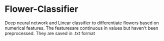 # Flower-Classifier
Deep neural network and Linear classifier to differentiate flowers based on numerical features.
The featuresare continuous in values but haven't been preprocessed. They are saved in .txt format
